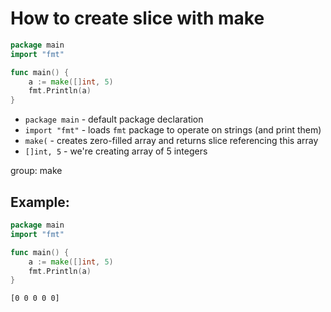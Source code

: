 # How to create slice with make

```go
package main
import "fmt"

func main() {
	a := make([]int, 5)
	fmt.Println(a)
}
```

- `package main` - default package declaration
- `import "fmt"` - loads `fmt` package to operate on strings (and print them)
- `make(` - creates zero-filled array and returns slice referencing this array
- `[]int, 5` - we're creating array of 5 integers

group: make

## Example: 
```go
package main
import "fmt"

func main() {
	a := make([]int, 5)
	fmt.Println(a)
}
```
```
[0 0 0 0 0]

```

